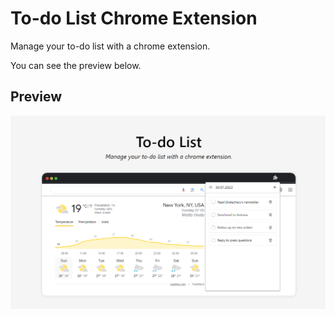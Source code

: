 # To-do List Chrome Extension
Manage your to-do list with a chrome extension.

You can see the preview below.

## Preview
![To-do list preview](dist/img/preview.png)